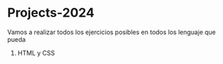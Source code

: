 # Projects-2024
Vamos a realizar todos los ejercicios posibles en todos los lenguaje que pueda

1. HTML y CSS
